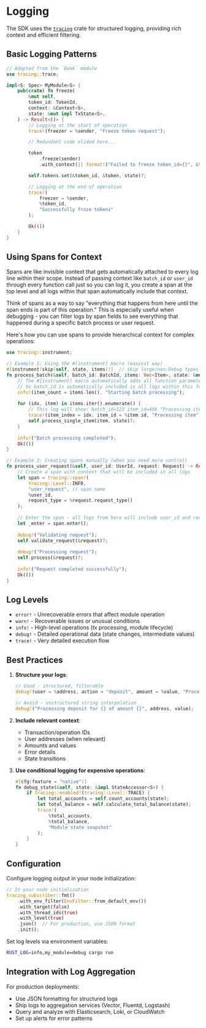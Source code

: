 # Logging

The SDK uses the [`tracing`](https://docs.rs/tracing/latest/tracing/) crate for structured logging, providing rich context and efficient filtering.

## Basic Logging Patterns

```rust
// Adapted from the `Bank` module
use tracing::trace;

impl<S: Spec> MyModule<S> {
    pub(crate) fn freeze(
        &mut self,
        token_id: TokenId,
        context: &Context<S>,
        state: &mut impl TxState<S>,
    ) -> Result<()> {
        // Logging at the start of operation
        trace!(freezer = %sender, "Freeze token request");

        // Redundant code elided here...

        token
            .freeze(sender)
            .with_context(|| format!("Failed to freeze token_id={}", &token_id))?;

        self.tokens.set(&token_id, &token, state)?;

        // Logging at the end of operation
        trace!(
            freezer = %sender,
            %token_id,
            "Successfully froze tokens"
        );

        Ok(())
    }
}
```

## Using Spans for Context

Spans are like invisible context that gets automatically attached to every log line within their scope. Instead of passing context like `batch_id` or `user_id` through every function call just so you can log it, you create a span at the top level and all logs within that span automatically include that context.

Think of spans as a way to say "everything that happens from here until the span ends is part of this operation." This is especially useful when debugging - you can filter logs by span fields to see everything that happened during a specific batch process or user request.

Here's how you can use spans to provide hierarchical context for complex operations:

```rust
use tracing::instrument;

// Example 1: Using the #[instrument] macro (easiest way)
#[instrument(skip(self, state, items))]  // skip large/non-Debug types
fn process_batch(&self, batch_id: BatchId, items: Vec<Item>, state: &mut impl TxState<S>) -> Result<()> {
    // The #[instrument] macro automatically adds all function parameters (except skipped ones) to the span
    // So batch_id is automatically included in all logs within this function
    info!(item_count = items.len(), "Starting batch processing");
    
    for (idx, item) in items.iter().enumerate() {
        // This log will show: batch_id=123 item_id=456 "Processing item"
        trace!(item_index = idx, item_id = %item.id, "Processing item");
        self.process_single_item(item, state)?;
    }
    
    info!("Batch processing completed");
    Ok(())
}

// Example 2: Creating spans manually (when you need more control)
fn process_user_request(&self, user_id: UserId, request: Request) -> Result<()> {
    // Create a span with context that will be included in all logs
    let span = tracing::span!(
        tracing::Level::INFO,
        "user_request", // span name
        %user_id,
        request_type = %request.request_type()
    );
    
    // Enter the span - all logs from here will include user_id and request_type
    let _enter = span.enter();
    
    debug!("Validating request");
    self.validate_request(&request)?;
    
    debug!("Processing request");
    self.process(&request)?;
    
    info!("Request completed successfully");
    Ok(())
}
```

## Log Levels

- `error!` - Unrecoverable errors that affect module operation
- `warn!` - Recoverable issues or unusual conditions
- `info!` - High-level operations (tx processing, module lifecycle)
- `debug!` - Detailed operational data (state changes, intermediate values)
- `trace!` - Very detailed execution flow

## Best Practices

1. **Structure your logs**:
   ```rust
   // Good - structured, filterable
   debug!(user = %address, action = "deposit", amount = %value, "Processing deposit");
   
   // Avoid - unstructured string interpolation
   debug!("Processing deposit for {} of amount {}", address, value);
   ```

2. **Include relevant context**:
   - Transaction/operation IDs
   - User addresses (when relevant)
   - Amounts and values
   - Error details
   - State transitions

3. **Use conditional logging for expensive operations**:
   ```rust
   #[cfg(feature = "native")]
   fn debug_state(&self, state: &impl StateAccessor<S>) {
       if tracing::enabled!(tracing::Level::TRACE) {
           let total_accounts = self.count_accounts(state);
           let total_balance = self.calculate_total_balance(state);
           trace!(
               %total_accounts,
               %total_balance,
               "Module state snapshot"
           );
       }
   }
   ```

## Configuration

Configure logging output in your node initialization:

```rust
// In your node initialization
tracing_subscriber::fmt()
    .with_env_filter(EnvFilter::from_default_env())
    .with_target(false)
    .with_thread_ids(true)
    .with_level(true)
    .json()  // For production, use JSON format
    .init();
```

Set log levels via environment variables:
```bash
RUST_LOG=info,my_module=debug cargo run
```

## Integration with Log Aggregation

For production deployments:
- Use JSON formatting for structured logs
- Ship logs to aggregation services (Vector, Fluentd, Logstash)
- Query and analyze with Elasticsearch, Loki, or CloudWatch
- Set up alerts for error patterns
